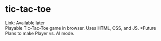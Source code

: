 # tic-tac-toe

Link: Available later  
Playable Tic-Tac-Toe game in browser. Uses HTML, CSS, and JS.
\*Future Plans to make Player vs. AI mode.
